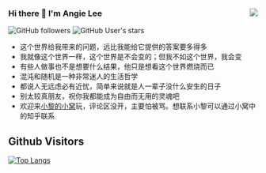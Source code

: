 ### Hi there 👋 I'm Angie Lee <img align="right" src="https://github-readme-stats.vercel.app/api?username=AngieLee233&show_icons=true&theme=radical">


![GitHub followers](https://img.shields.io/github/followers/AngieLee233?style=social)   ![GitHub User's stars](https://img.shields.io/github/stars/AngieLee233?style=social)

- 这个世界给我带来的问题，远比我能给它提供的答案要多得多
- 我就像这个世界一样，这个世界是不会变的；但我不如这个世界，我会变
- 有些人做事也不是想要什么结果，他只是想看这个世界燃烧而已
- 混沌和随机是一种非常迷人的生活哲学
- 都说人无远虑必有近忧，简单来说就是人一辈子没什么安生的日子
- 别太较真朋友，祝你我都能成为自由而无用的灵魂吧
- 欢迎来[小黎的小窝](https://angielee233.github.io/)玩，评论区没开，主要怕被骂。想联系小黎可以通过小窝中的知乎联系


## Github Visitors


[![Top Langs](https://profile-counter.glitch.me/AngieLee233/count.svg)](https://github.com/AngieLee233)
